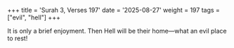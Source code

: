 +++
title = 'Surah 3, Verses 197'
date = '2025-08-27'
weight = 197
tags = ["evil", "hell"]
+++

It is only a brief enjoyment. Then Hell will be their home—what an evil place to rest!